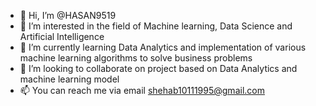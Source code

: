 - 👋 Hi, I’m @HASAN9519
- 👀 I’m interested in the field of Machine
learning, Data Science and Artificial
Intelligence
- 🌱 I’m currently learning Data Analytics and implementation of various machine learning algorithms to solve business problems
- 💞️ I’m looking to collaborate on project based on Data Analytics and machine learning model
- 📫 You can reach me via email shehab10111995@gmail.com

<!---
HASAN9519/HASAN9519 is a ✨ special ✨ repository because its `README.md` (this file) appears on your GitHub profile.
You can click the Preview link to take a look at your changes.
--->
